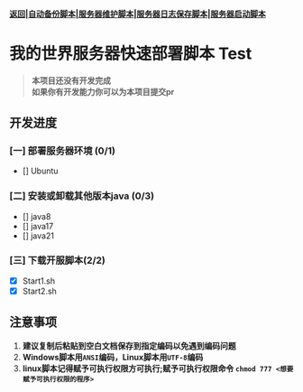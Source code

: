 #### [返回](../README.md)|[自动备份脚本](../AutoBackup/README.md)|[服务器维护脚本](README)|[服务器日志保存脚本](../save_log/README.md)|[服务器启动脚本](../server_script/README.md)
# 我的世界服务器快速部署脚本 Test  
> **本项目还没有开发完成**  
> **如果你有开发能力你可以为本项目提交pr**  
## 开发进度  
### [一] 部署服务器环境 (0/1)

- [] Ubuntu

### [二] 安装或卸载其他版本java (0/3)

- [] java8
- [] java17
- [] java21

### [三] 下载开服脚本(2/2)

- [x] Start1.sh
- [x] Start2.sh

## **注意事项**
1. **建议复制后粘贴到空白文档保存到指定编码以免遇到编码问题**  
2. **Windows脚本用`ANSI`编码，Linux脚本用`UTF-8`编码**  
3. **linux脚本记得赋予可执行权限方可执行;赋予可执行权限命令 `chmod 777 <想要赋予可执行权限的程序>`**  